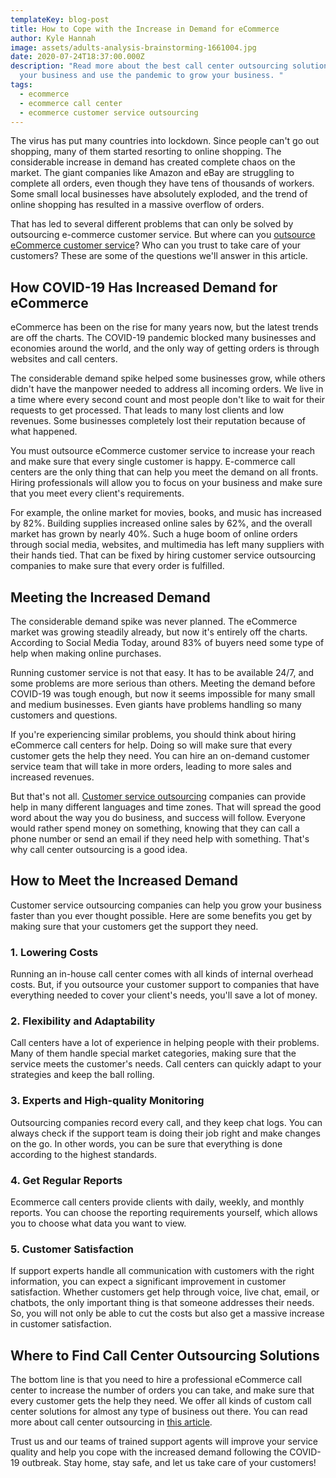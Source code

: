 ```yaml
---
templateKey: blog-post
title: How to Cope with the Increase in Demand for eCommerce
author: Kyle Hannah
image: assets/adults-analysis-brainstorming-1661004.jpg
date: 2020-07-24T18:37:00.000Z
description: "Read more about the best call center outsourcing solutions for
  your business and use the pandemic to grow your business. "
tags:
  - ecommerce
  - ecommerce call center
  - ecommerce customer service outsourcing
---
```

<!--StartFragment-->

The virus has put many countries into lockdown. Since people can't go out shopping, many of them started resorting to online shopping. The considerable increase in demand has created complete chaos on the market. The giant companies like Amazon and eBay are struggling to complete all orders, even though they have tens of thousands of workers. Some small local businesses have absolutely exploded, and the trend of online shopping has resulted in a massive overflow of orders.

That has led to several different problems that can only be solved by outsourcing e-commerce customer service. But where can you [outsource eCommerce customer service](https://www.ugteleservices.com/blog/2019-06-19-call-center-outsourcing/)? Who can you trust to take care of your customers? These are some of the questions we'll answer in this article.

## How COVID-19 Has Increased Demand for eCommerce

eCommerce has been on the rise for many years now, but the latest trends are off the charts. The COVID-19 pandemic blocked many businesses and economies around the world, and the only way of getting orders is through websites and call centers.

The considerable demand spike helped some businesses grow, while others didn't have the manpower needed to address all incoming orders. We live in a time where every second count and most people don't like to wait for their requests to get processed. That leads to many lost clients and low revenues. Some businesses completely lost their reputation because of what happened.

You must outsource eCommerce customer service to increase your reach and make sure that every single customer is happy. E-commerce call centers are the only thing that can help you meet the demand on all fronts. Hiring professionals will allow you to focus on your business and make sure that you meet every client's requirements.

For example, the online market for movies, books, and music has increased by 82%. Building supplies increased online sales by 62%, and the overall market has grown by nearly 40%. Such a huge boom of online orders through social media, websites, and multimedia has left many suppliers with their hands tied. That can be fixed by hiring customer service outsourcing companies to make sure that every order is fulfilled.

## Meeting the Increased Demand

The considerable demand spike was never planned. The eCommerce market was growing steadily already, but now it's entirely off the charts. According to Social Media Today, around 83% of buyers need some type of help when making online purchases.

Running customer service is not that easy. It has to be available 24/7, and some problems are more serious than others. Meeting the demand before COVID-19 was tough enough, but now it seems impossible for many small and medium businesses. Even giants have problems handling so many customers and questions.

If you're experiencing similar problems, you should think about hiring eCommerce call centers for help. Doing so will make sure that every customer gets the help they need. You can hire an on-demand customer service team that will take in more orders, leading to more sales and increased revenues.

But that's not all. [Customer service outsourcing](https://www.ugteleservices.com/blog/2019-06-19-call-center-outsourcing/) companies can provide help in many different languages and time zones. That will spread the good word about the way you do business, and success will follow. Everyone would rather spend money on something, knowing that they can call a phone number or send an email if they need help with something. That's why call center outsourcing is a good idea.

## How to Meet the Increased Demand

Customer service outsourcing companies can help you grow your business faster than you ever thought possible. Here are some benefits you get by making sure that your customers get the support they need.

### 1. Lowering Costs

Running an in-house call center comes with all kinds of internal overhead costs. But, if you outsource your customer support to companies that have everything needed to cover your client's needs, you'll save a lot of money.

### 2. Flexibility and Adaptability

Call centers have a lot of experience in helping people with their problems. Many of them handle special market categories, making sure that the service meets the customer's needs. Call centers can quickly adapt to your strategies and keep the ball rolling.

### 3. Experts and High-quality Monitoring

Outsourcing companies record every call, and they keep chat logs. You can always check if the support team is doing their job right and make changes on the go. In other words, you can be sure that everything is done according to the highest standards.

### 4. Get Regular Reports

Ecommerce call centers provide clients with daily, weekly, and monthly reports. You can choose the reporting requirements yourself, which allows you to choose what data you want to view.

### 5. Customer Satisfaction

If support experts handle all communication with customers with the right information, you can expect a significant improvement in customer satisfaction. Whether customers get help through voice, live chat, email, or chatbots, the only important thing is that someone addresses their needs. So, you will not only be able to cut the costs but also get a massive increase in customer satisfaction.

## Where to Find Call Center Outsourcing Solutions

The bottom line is that you need to hire a professional eCommerce call center to increase the number of orders you can take, and make sure that every customer gets the help they need. We offer all kinds of custom call center solutions for almost any type of business out there. You can read more about call center outsourcing in [this article](https://www.ugteleservices.com/blog/2019-01-27-key-factors-with-contact-center-outsourcing-part-ii/).

Trust us and our teams of trained support agents will improve your service quality and help you cope with the increased demand following the COVID-19 outbreak. Stay home, stay safe, and let us take care of your customers!



<!--EndFragment-->
